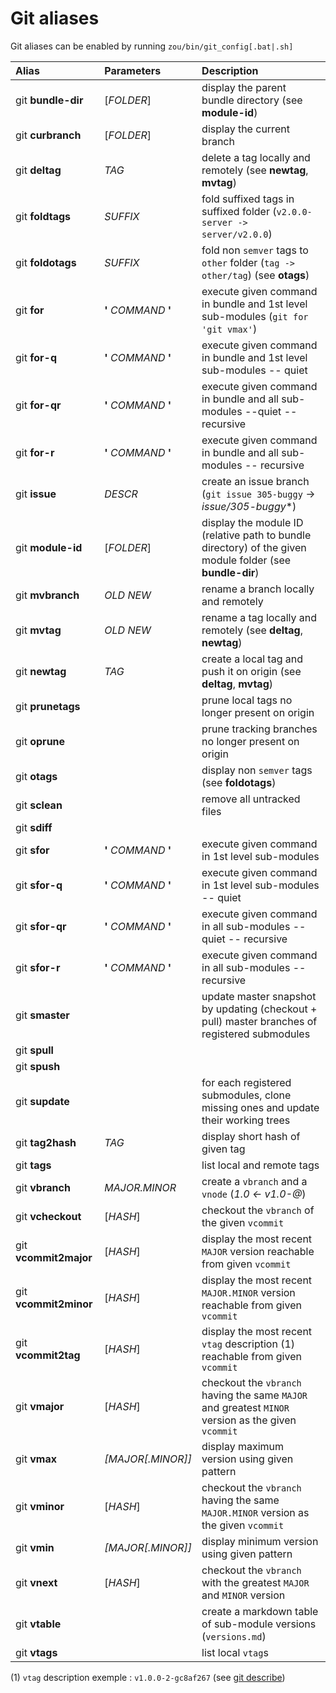 # Git aliases

Git aliases can be enabled by running `zou/bin/git_config[.bat|.sh]`

| Alias | Parameters | Description
|:-|:-|:-
| git **bundle-dir** | [*FOLDER*] | display the parent bundle directory (see **module-id**)
| git **curbranch** | [*FOLDER*] | display the current branch 
| git **deltag** | *TAG* | delete a tag locally and remotely (see **newtag**, **mvtag**)
| git **foldtags** | *SUFFIX* | fold suffixed tags in suffixed folder (`v2.0.0-server -> server/v2.0.0`)
| git **foldotags** | *SUFFIX* | fold non `semver` tags to `other` folder (`tag -> other/tag`) (see **otags**)
| git **for** | **'** *COMMAND* **'** | execute given command in bundle and 1st level sub-modules (`git for 'git vmax'`)
| git **for-q** | **'** *COMMAND* **'** | execute given command in bundle and 1st level sub-modules -- quiet
| git **for-qr** | **'** *COMMAND* **'** | execute given command in bundle and all sub-modules --quiet -- recursive
| git **for-r** | **'** *COMMAND* **'** | execute given command in bundle and all sub-modules -- recursive
| git **issue** | *DESCR* | create an issue branch (`git issue 305-buggy` -> *issue/305-buggy**)
| git **module-id** | [*FOLDER*] | display the module ID (relative path to bundle directory) of the given module folder (see **bundle-dir**)
| git **mvbranch** | *OLD NEW* | rename a branch locally and remotely
| git **mvtag** | *OLD NEW* | rename a tag locally and remotely (see **deltag**, **newtag**)
| git **newtag** | *TAG* | create a local tag and push it on origin (see **deltag**, **mvtag**)
| git **prunetags** || prune local tags no longer present on origin
| git **oprune** || prune tracking branches no longer present on origin
| git **otags** || display non `semver` tags (see **foldotags**)
| git **sclean** || remove all untracked files
| git **sdiff** ||
| git **sfor** | **'** *COMMAND* **'** | execute given command in 1st level sub-modules
| git **sfor-q** | **'** *COMMAND* **'** | execute given command in 1st level sub-modules -- quiet
| git **sfor-qr** | **'** *COMMAND* **'** | execute given command in all sub-modules --quiet -- recursive
| git **sfor-r** | **'** *COMMAND* **'** | execute given command in all sub-modules -- recursive
| git **smaster** || update master snapshot by updating (checkout + pull) master branches of registered submodules
| git **spull** ||
| git **spush** ||
| git **supdate** || for each registered submodules, clone missing ones and update their working trees
| git **tag2hash** | *TAG* | display short hash of given tag
| git **tags** || list local and remote tags
| git **vbranch** | *MAJOR.MINOR* | create a `vbranch` and a `vnode` (*1.0 <- v1.0-@*)
| git **vcheckout** | [*HASH*] | checkout the `vbranch` of the given `vcommit`
| git **vcommit2major** | [*HASH*] | display the most recent `MAJOR` version reachable from given `vcommit`
| git **vcommit2minor** | [*HASH*] | display the most recent `MAJOR.MINOR` version reachable from given `vcommit`
| git **vcommit2tag** | [*HASH*] | display the most recent `vtag` description (1) reachable from given `vcommit`
| git **vmajor** | [*HASH*] | checkout the `vbranch` having the same `MAJOR` and greatest `MINOR` version as the given `vcommit`
| git **vmax** | *[MAJOR[.MINOR]]* | display maximum version using given pattern
| git **vminor** | [*HASH*] | checkout the `vbranch` having the same `MAJOR.MINOR` version as the given `vcommit`
| git **vmin** | *[MAJOR[.MINOR]]* | display minimum version using given pattern
| git **vnext** | [*HASH*] | checkout the `vbranch` with the greatest `MAJOR` and `MINOR` version
| git **vtable** || create a markdown table of sub-module versions (`versions.md`)
| git **vtags** || list local `vtag`s

(1) `vtag` description exemple : `v1.0.0-2-gc8af267` (see [git describe](https://git-scm.com/docs/git-describe))
